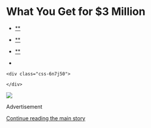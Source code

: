 <div id="app">

<div>

<div>

<div class="css-6ubjj1">

<div data-role="main">

<div class="css-adrcqs">

<div class="css-1f15qsr">

# What You Get for $3 Million

<div class="css-6h8erb">

<div class="css-177v173">

<div class="css-2opxtz" data-role="toolbar" data-aria-label="Share Slideshow">

  - [**](https://www.facebook.com/sharer.php?app_id=9869919170&u=https%3A%2F%2Fwww.nytimes.com%2Fslideshow%2F2020%2F07%2F29%2Frealestate%2Fwhat-you-get-for-3-million.html%3Fsmid%3Dfb-share&name=What%20You%20Get%20for%20%243%20Million&redirect_uri=https%3A%2F%2Fwww.facebook.com%2F)

  - [**](https://twitter.com/intent/tweet?url=https%3A%2F%2Fwww.nytimes.com%2Fslideshow%2F2020%2F07%2F29%2Frealestate%2Fwhat-you-get-for-3-million.html%3Fsmid%3Dtw-share&text=What%20You%20Get%20for%20%243%20Million)

  - [**](mailto:?subject=NYTimes.com%3A%20What%20You%20Get%20for%20%243%20Million&body=From%20The%20New%20York%20Times%3A%0A%0AWhat%20You%20Get%20for%20%243%20Million%0A%0AA%20midcentury-modern%20house%20in%20Los%20Angeles%2C%20a%201910%20home%20outside%20Chicago%20and%20a%2028-acre%20seasonal%20camp%20on%20Mount%20Desert%20Island%20in%20Maine.%0A%0Ahttps%3A%2F%2Fwww.nytimes.com%2Fslideshow%2F2020%2F07%2F29%2Frealestate%2Fwhat-you-get-for-3-million.html%3Fsmid%3Dem-share)

  - 
    
    <div class="css-6n7j50">
    
    </div>

</div>

</div>

</div>

<div class="css-c2io1o">

<div class="css-157b6cd">

<div class="css-1rqhedk">

</div>

<div class="css-x9bynz">

<div class="css-flfj3q">

<div class="css-efvwyo">

![](https://static01.nyt.com/images/2020/07/29/realestate/29WYG-slide-Z9XY/29WYG-slide-Z9XY-superJumbo.jpg?quality=75&auto=webp&disable=upscale)

</div>

</div>

<div class="css-fbohnr">

<div class="css-ma4ch">

<div class="css-17vff4o">

Advertisement

</div>

[Continue reading the main
story](#after-right-0)

<div class="ad right-0-wrapper" style="text-align:center;height:100%;display:block">

<div id="right-0" class="place-ad" data-position="mid1" data-size-key="column">

</div>

</div>

<div id="after-right-0">

</div>

</div>

<div class="css-1ro4sa3">

<div class="slideshow-metadata-block css-1cnfvma" data-aria-live="polite">

<span class="css-1ly73wi e1tej78p0">Slide 1 of 24,</span>

<div class="css-1vbanrr">

A 1955 Los Angeles house whose exterior starred as the Miami home of
“The Golden Girls” is on the market for $2.999 million.

</div>

<div class="css-1ic10kh">

Brandon V.
Photography

</div>

</div>

<div class="css-11o0zik">

<div class="css-2opxtz" data-role="toolbar" data-aria-label="Share Slideshow">

  - [**](https://www.facebook.com/sharer.php?app_id=9869919170&u=https%3A%2F%2Fwww.nytimes.com%2Fslideshow%2F2020%2F07%2F29%2Frealestate%2Fwhat-you-get-for-3-million.html%3Fsmid%3Dfb-share&name=What%20You%20Get%20for%20%243%20Million&redirect_uri=https%3A%2F%2Fwww.facebook.com%2F)

  - [**](https://twitter.com/intent/tweet?url=https%3A%2F%2Fwww.nytimes.com%2Fslideshow%2F2020%2F07%2F29%2Frealestate%2Fwhat-you-get-for-3-million.html%3Fsmid%3Dtw-share&text=What%20You%20Get%20for%20%243%20Million)

  - [**](mailto:?subject=NYTimes.com%3A%20What%20You%20Get%20for%20%243%20Million&body=From%20The%20New%20York%20Times%3A%0A%0AWhat%20You%20Get%20for%20%243%20Million%0A%0AA%20midcentury-modern%20house%20in%20Los%20Angeles%2C%20a%201910%20home%20outside%20Chicago%20and%20a%2028-acre%20seasonal%20camp%20on%20Mount%20Desert%20Island%20in%20Maine.%0A%0Ahttps%3A%2F%2Fwww.nytimes.com%2Fslideshow%2F2020%2F07%2F29%2Frealestate%2Fwhat-you-get-for-3-million.html%3Fsmid%3Dem-share)

  - 
    
    <div class="css-6n7j50">
    
    </div>

</div>

</div>

</div>

</div>

</div>

</div>

</div>

<div class="css-1l3m0pt">

<div class="css-1tih3zn">

</div>

<div class="css-fvka1g">

<div class="css-l6b1o6">

<div class="css-11img8u">

<div class="css-r3fzrd">

</div>

<div class="css-r3fzrd">

</div>

</div>

<div class="css-11img8u">

<div class="css-r3fzrd">

</div>

<div class="css-r3fzrd">

</div>

</div>

</div>

</div>

<div class="css-1q44yri" style="transform:translateY(0px)">

<div class="css-1g0t0b2" style="position:static">

<div class="css-veutzq">

### What You Get for $3 Million

A midcentury-modern house in Los Angeles, a 1910 home outside Chicago
and a 28-acre seasonal camp on Mount Desert Island in Maine.

</div>

<div class="css-1anwcxv">

</div>

</div>

</div>

## Slideshow controls

<div class="css-11bnb1r">

<div>

<span class="css-pa1wgl">1</span> / 24

</div>

</div>

<span class="css-1ly73wi e1tej78p0">Previous slide</span>

<div class="css-11xau8q">

</div>

<span class="css-1ly73wi e1tej78p0">Next slide</span>

<div class="css-18y7kfb">

</div>

</div>

</div>

</div>

</div>

</div>

</div>

</div>

</div>

